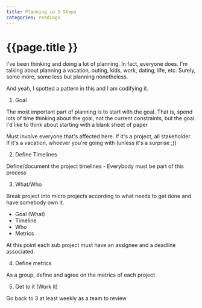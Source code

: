 ```yaml
---
title: Planning in 5 Steps
categories: readings
---
```


# {{page.title }}

I've been thinking and doing a lot of planning. In fact, everyone does. I'm talking about planning a vacation, outing, kids, work, dating, life, etc. Surely, some more, some less but planning nonetheless.

And yeah, I spotted a pattern in this and I am codifying it.

1. Goal

The most important part of planning is to start with the goal. That is, spend lots of time thinking about the goal, not the current constraints, but the goal. I'd like to think about starting with a blank sheet of paper

Must involve everyone that's affected here. If it's a project, all stakeholder. If it's a vacation, whoever you're going with (unless it's a surprise ;))

2. Define Timelines

Define/document the project timelines - Everybody must be part of this process

3. What/Who

Break project into micro projects according to what needs to get done and have somebody own it.

* Goal (What)
* Timeline
* Who
* Metrics

At this point each sub project must have an assignee and a deadline associated.

4. Define metrics

As a group, define and agree on the metrics of each project


5. Get to it (Work it)

Go back to 3 at least weekly as a team to review
